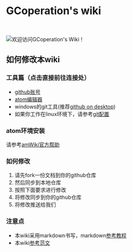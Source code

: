 # GCoperation's wiki

<br>

![欢迎访问GCoperation's Wiki！](amWiki/images/logo.png "欢迎使用amWiki！")
## 如何修改本wiki
### 工具篇（点击直接前往连接处）
+ [github账号](https://github.com/join?source=header-home)
+ [atom编辑器](https://atom.io/)
+ windows的git工具(推荐[github on desktop](https://desktop.github.com/))
+ 如果你工作在linux环境下，请参考[git配置](#)
### atom环境安装
请参考[amWiki官方帮助](https://amwiki.org/doc/?file=010-%E4%B8%8A%E6%89%8B%E5%AF%BC%E8%AF%BB%E7%AF%87/001-Atom%E5%B9%B3%E5%8F%B05%E5%88%86%E9%92%9F%E5%BF%AB%E9%80%9F%E4%B8%8A%E6%89%8B)
### 如何修改
1. 请先fork一份文档到你的github仓库
2. 然后同步到本地仓库
3. 按照下面要求进行修改
4. 将修改同步到你的github仓库
5. 将修改推送给我们
### 注意点
+ 本wiki采用markdown书写，markdown[参考教程](https://gcoperation.github.io/wiki/?file=000-%E6%A0%87%E5%BF%97%E8%AF%AD%E8%A8%80MarkDown/00-%E5%89%8D%E8%A8%80)
+ 本wiki[参考范文](https://gcoperation.github.io/wiki/?file=000-%E6%A0%87%E5%BF%97%E8%AF%AD%E8%A8%80MarkDown/09-%E5%8F%82%E8%80%83%E8%8C%83%E6%96%87)
